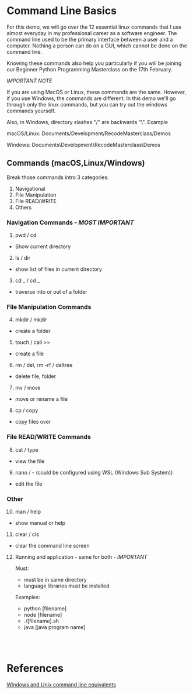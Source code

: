 # Command Line Basics

For this demo, we will go over the 12 essential linux commands that I use almost everyday in my professional career as a software engineer. The command line used to be the primary interface between a user and a computer. Nothing a person can do on a GUI, which cannot be done on the command line.

Knowing these commands also help you particularly if you will be joining our Beginner Python Programming Masterclass on the 17th February.

_IMPORTANT NOTE_

If you are using MacOS or Linux, these commands are the same. However, if you use Windows, the commands are different. In this demo we'll go through only the linux commands, but you can try out the windows commands yourself.

Also, in Windows, directory slashes "/" are backwards "\\". Example

macOS/Linux: Documents/Development/RecodeMasterclass/Demos

Windows: Documents\\Development\\RecodeMasterclass\\Demos

## Commands (macOS,Linux/Windows)

Break those commands intro 3 categories:

1. Navigational
2. File Manipulation
3. File READ/WRITE
4. Others

### Navigation Commands - _MOST IMPORTANT_

1. pwd / cd

- Show current directory

2. ls / dir

- show list of files in current directory

3. cd \_ / cd \_

- traverse into or out of a folder

### File Manipulation Commands

4. mkdir / mkdir

- create a folder

5. touch / call >>

- create a file

6. rm / del, rm -rf / deltree

- delete file, folder

7. mv / move

- move or rename a file

8. cp / copy

- copy files over

### File READ/WRITE Commands

8. cat / type

- view the file

9. nano / - (could be configured using WSL (Windows Sub System))

- edit the file

### Other

10. man / help

- show manual or help

11. clear / cls

- clear the command line screen

12. Running and application - same for both - _IMPORTANT_

    Must:

    - must be in same directory
    - language libraries must be installed

    Examples:

    - python [filename]
    - node [filename]
    - ./[filename].sh
    - java [java program name]

<br></br>

# References

[Windows and Unix command line equivalents](https://www.lemoda.net/windows/windows2unix/windows2unix.html)
